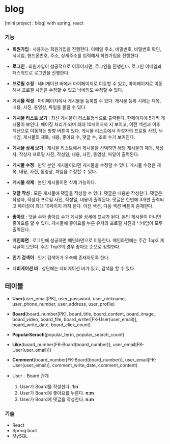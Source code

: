# blog
[mini project : blog] with spring, react


### 기능
- **회원가입**
  : 사용자는 회원가입을 진행한다. 이메일 주소, 비밀번호, 비밀번호 확인, 닉네임, 핸드폰번호, 주소, 상세주소를 입력해서 회원가입을 진행한다.
  
- **로그인**
  : 회원가입이 성공적으로 이루어지면, 로그인을 진행한다. 로그인 이메일과 패스워드로 로그인을 진행한다.
  
- **프로필 수정**
  : 네비게이션 바에서 마이페이지로 이동할 수 있고, 마이페이지로 이동해서 프로필 사진을 수정할 수 있고 닉네임도 수정할 수 있다. 

- **게시물 작성**
  : 마이페이지에서 게시물을 등록할 수 있다. 게시물 등록 시에는 제목, 내용, 사진, 동영상, 파일을 올릴 수 있다.

- **게시물 리스트 보기**
  : 최신 게시물이 리스트형식으로 출력된다. 한페이지에 5개씩 게시물이 보인다. 페이징 처리가 되며 최대 10페이지까  지 보이고, 이전 섹션과 이후 섹션으로 이동하는 방향 버튼이 있다.
  게시물 리스트에서 작성자의 프로필 사진, 닉네임, 게시물의 제목, 내용, 좋아요 수, 댓글 수, 조회 수가 보여진다.
  
- **게시물 상세 보기**
  : 게시물 리스트에서 게시물을 선택하면 해당 게시물의 제목, 작성자, 작성자 프로필 사진, 작성일, 내용, 사진, 동영상, 파일이 출력된다.
  
- **게시물 수정**
  : 만약 본인 게시물이라면 게시물을 수정할 수 있다. 게시물 수정은 제목, 내용, 사진, 동영상, 파일을 수정할 수 있다.
  
- **게시물 삭제**
  : 본인 게시물이면 삭제 가능하다.
  
- **댓글 작성**
  : 모든 게시물에 댓글을 작성할 수 있다. 댓글은 내용만 작성한다. 댓글은 작성자, 작성자 프로필 사진, 작성일, 내용이 출력된다. 댓글은 한번에 3개만 출력되고 페이징이 최대 10페이지 까지 된다. 이전 섹션, 다음 섹션 버튼이 존재한다.
  
- **좋아요**
  : 댓글 수와 좋아요 수가 게시물 상세에 표시가 된다. 본인 게시물이 아니면 좋아요를 할 수 있다. 게시물에 좋아요를 누른 유저의 프로필 사진과 닉네임이 모두 출력된다.

- **메인화면**
  : 로그인에 성공하면 메인화면으로 이동한다. 메인화면에는 주간 Top3 게시글이 보인다. 주간 Top3의 경우 좋아요 순으로 정렬한다.
  
- **인기 검색어**
  : 인기 검색어가 우측에 존재하도록 한다.
  
- **네비게이션 바**
  : 상단에는 네비게이션 바가 있고, 검색을 할 수 있다.


## 테이블
- **User**(user_email[PK], user_password, user_nickname, 
    user_phone_number, user_address, user_profile)
- **Board**(board_number[PK], board_title, board_content, board_image, board_video, board_file, board_writer[FK-User(user_email)], board_write_date, board_click_count)
- **PopularSerach**(popular_term, popular_search_count)
- **Like**(board_number[FK-Board(board_number)], user_email[FK-User(user_email)])
- **Comment**(board_number[FK-Board(board_number)], user_email[FK-User(user_email)], comment_write_date, comment_content)

- User - Board 관계
  1. User가 Board를 작성한다. **1:n**
  2. User가 Board에 좋아요를 누른다. **n:m**
  3. User가 Board에 댓글을 작성한다. **n:m**

### 기술 
- React
- Spring boot
- MySQL
